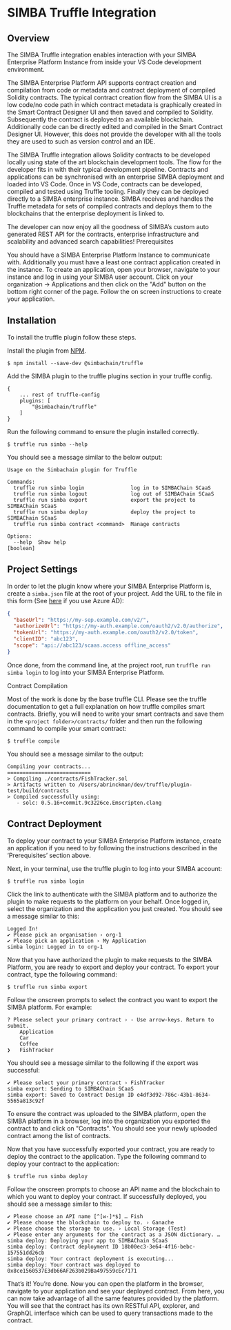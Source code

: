 # SIMBA Truffle Integration


## Overview

The SIMBA Truffle integration enables interaction with your SIMBA Enterprise Platform Instance from inside your VS Code development environment.

The SIMBA Enterprise Platform API supports contract creation and compilation from code or metadata and contract deployment of compiled Solidity contracts. The typical contract creation flow from the SIMBA UI is a low code/no code path in which  contract metadata is graphically created in the Smart Contract Designer UI and then saved and compiled to Solidity. Subsequently the contract is deployed to an available blockchain. Additionally code can be directly edited and compiled in the Smart Contract Designer UI. However, this does not provide the developer with all the tools they are used to such as version control and an IDE.

The SIMBA Truffle integration allows Solidity contracts to be developed locally using state of the art blockchain development tools. The flow for the developer fits in with their typical development pipeline. Contracts and applications can be synchronised with an enterprise SIMBA deployment and loaded into VS Code. Once in VS Code, contracts can be developed, compiled and tested using Truffle tooling. Finally they can be deployed directly to a SIMBA enterprise instance. SIMBA receives and handles the Truffle metadata for sets of compiled contracts and deploys them to the blockchains that the enterprise deployment is linked to. 

The developer can now enjoy all the goodness of SIMBA’s custom auto generated REST API for the contracts, enterprise infrastructure and scalability and advanced search capabilities!
Prerequisites

You should have a SIMBA Enterprise Platform Instance to communicate with. Additionally you must have a least one contract application created in the instance. To create an application, open your browser, navigate to your instance and log in using your SIMBA user account. Click on your organization -> Applications and then click on the "Add" button on the bottom right corner of the page. Follow the on screen instructions to create your application.
## Installation

To install the truffle plugin follow these steps.

Install the plugin from [NPM](https://www.npmjs.com/package/@simbachain/truffle).

`$ npm install --save-dev @simbachain/truffle`

Add the SIMBA plugin to the truffle plugins section in your truffle config.

```
{ 
    ... rest of truffle-config
    plugins: [
        "@simbachain/truffle"
    ]
}
```

Run the following command to ensure the plugin installed correctly.

`$ truffle run simba --help`

You should see a message similar to the below output:

```
Usage on the Simbachain plugin for Truffle

Commands:
  truffle run simba login               log in to SIMBAChain SCaaS
  truffle run simba logout              log out of SIMBAChain SCaaS
  truffle run simba export              export the project to SIMBAChain SCaaS
  truffle run simba deploy              deploy the project to SIMBAChain SCaaS
  truffle run simba contract <command>  Manage contracts

Options:
  --help  Show help                                                    [boolean]
```

## Project Settings

In order to let the plugin know where your SIMBA Enterprise Platform is, create a `simba.json` file at the root of your project. Add the URL to the file in this form (See [here](https://github.com/SIMBAChain/truffle/blob/main/docs/AzureAD.md) if you use Azure AD):

```json
{
  "baseUrl": "https://my-sep.example.com/v2/",
  "authorizeUrl": "https://my-auth.example.com/oauth2/v2.0/authorize",
  "tokenUrl": "https://my-auth.example.com/oauth2/v2.0/token",
  "clientID": "abc123",
  "scope": "api://abc123/scaas.access offline_access"
}
```

Once done, from the command line, at the project root, run `truffle run simba login` to log into your SIMBA Enterprise Platform.

Contract Compilation

Most of the work is done by the base truffle CLI. Please see the truffle documentation to get a full explanation on how truffle compiles smart contracts. Briefly, you will need to write your smart contracts and save them in the `<project folder>/contracts/` folder and then run the following command to compile your smart contract:

`$ truffle compile`

You should see a message similar to the output:

```
Compiling your contracts...
===========================
> Compiling ./contracts/FishTracker.sol
> Artifacts written to /Users/abrinckman/dev/truffle/plugin-test/build/contracts
> Compiled successfully using:
   - solc: 0.5.16+commit.9c3226ce.Emscripten.clang
```


## Contract Deployment

To deploy your contract to your SIMBA Enterprise Platform instance, create an application if you need to by following the instructions described in the ‘Prerequisites’ section above.

Next, in your terminal, use the truffle plugin to log into your SIMBA account:

`$ truffle run simba login`

Click the link to authenticate with the SIMBA platform and to authorize the plugin to make requests to the platform on your behalf. Once logged in, select the organization and the application you just created. You should see a message similar to this:

```
Logged In!
✔ Please pick an organisation › org-1
✔ Please pick an application › My Application
simba login: Logged in to org-1
```

Now that you have authorized the plugin to make requests to the SIMBA Platform,  you are ready to export and deploy your contract. To export your contract, type the following command:

`$ truffle run simba export`

Follow the onscreen prompts to select the contract you want to export the SIMBA platform. For example:

```
? Please select your primary contract › - Use arrow-keys. Return to submit.
    Application
    Car
    Coffee
❯   FishTracker
```

You should see a message similar to the following if the export was successful:


```
✔ Please select your primary contract › FishTracker
simba export: Sending to SIMBAChain SCaaS
simba export: Saved to Contract Design ID e4df3d92-786c-43b1-8634-5565a813c92f
```


To ensure the contract was uploaded to the SIMBA platform, open the SIMBA platform in a browser, log into the organization you exported the contract to and click on "Contracts". You should see your newly uploaded contract among the list of contracts.

Now that you have successfully exported your contract, you are ready to deploy the contract to the application. Type the following command to deploy your contract to the application:

`$ truffle run simba deploy`

Follow the onscreen prompts to choose an API name and the blockchain to which you want to deploy your contract. If successfully deployed, you should see a message similar to this:

```
✔ Please choose an API name [^[w-]*$] … Fish
✔ Please choose the blockchain to deploy to. › Ganache
✔ Please choose the storage to use. › Local Storage (Test)
✔ Please enter any arguments for the contract as a JSON dictionary. …
simba deploy: Deploying your app to SIMBAChain SCaaS
simba deploy: Contract deployment ID 18b00ec3-3e64-4f16-bebc-157551dd26cb
simba deploy: Your contract deployment is executing...
simba deploy: Your contract was deployed to 0x8ce1560537E3db66AF263b029Ba497559cEc7171
```

That’s it! You’re done. Now you can open the platform in the browser, navigate to your application and see your deployed contract. From here, you can now take advantage of all the same features provided by the platform. You will see that the contract has its own RESTful API, explorer, and GraphQL interface which can be used to query transactions made to the contract.








